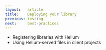 ```yaml
---
layout:   article
title:    Deploying your library
previous: testing
next:     best-practices
---
```



* Registering libraries with Helium
* Using Helium-served files in client projects
